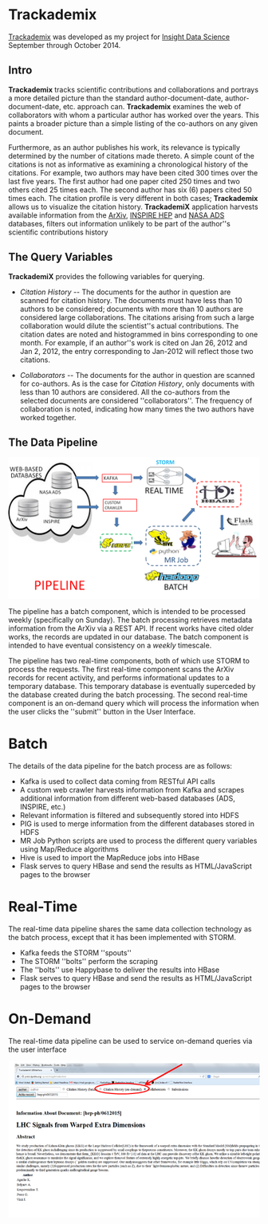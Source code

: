 Trackademix
===========

[Trackademix](http://trackademix.com) was developed as my project for [Insight Data Science](http://insightdataengineering.com) September through October 2014.

## Intro

**Trackademix** tracks scientific contributions and collaborations and portrays a more detailed picture 
than the standard author-document-date, author-document-date, etc. approach can. 
**Trackademix** examines the web of collaborators with whom a particular author has worked over the years.
This paints a broader picture than a simple listing of the co-authors on any given document.

Furthermore, as an author publishes his work, its relevance is typically determined by the number of citations made thereto.
A simple count of the citations is not as informative as examining a chronological history of the citations.
For example, two authors may have been cited 300 times over the last five years.
The first author had one paper cited 250 times and two others cited 25 times each.
The second author has six (6) papers cited 50 times each.
The citation profile is very different in both cases; **Trackademix** allows us to visualize the citation history. 
**TrackademiX** application harvests available information from the [ArXiv](http://arxiv.org), 
[INSPIRE HEP](http://inspirehep.net) and 
[NASA ADS](http://adsabs.harvard.edu) databases, 
filters out information unlikely to be part of the author''s scientific contributions history

## The Query Variables

**TrackademiX** provides the following variables for querying.

- *Citation History* -- The documents for the author in question are scanned for citation history. 
The documents must have less than 10 authors to be considered;
documents with more than 10 authors are considered large collaborations.
The citations arising from such a large collaboration would dilute the scientist''s actual contributions.
The citation dates are noted and histogrammed in bins corresponding to one month.
For example, if an author''s work is cited on Jan 26, 2012 and Jan 2, 2012, 
the entry corresponding to Jan-2012 will reflect those two citations.

- *Collaborators* -- The documents for the author in question are scanned for co-authors.
As is the case for *Citation History*, only documents with less than 10 authors are considered.
All the co-authors from the selected documents are considered ''collaborators''.
The frequency of collaboration is noted, indicating how many times the two authors have worked together.

## The Data Pipeline

![Alt Text](https://github.com/jsvirzi/insight/blob/master/images/pipeline.png "Data Pipeline")

The pipeline has a batch component, which is intended to be processed weekly (specifically on Sunday).
The batch processing retrieves metadata information from the ArXiv via a REST API.
If recent works have cited older works, the records are updated in our database.
The batch component is intended to have eventual consistency on a *weekly* timescale.

The pipeline has two real-time components, both of which use STORM to process the requests.
The first real-time component scans the ArXiv records for recent activity,
and performs informational updates to a temporary database.
This temporary database is eventually superceded by the database created during the batch processing.
The second real-time component is an on-demand query which will process the information when the user clicks
the ''submit'' button in the User Interface.

# Batch 

The details of the data pipeline for the batch process are as follows:

- Kafka is used to collect data coming from RESTful API calls
- A custom web crawler harvests information from Kafka and scrapes additional information from different web-based databases
(ADS, INSPIRE, etc.)
- Relevant information is filtered and subsequently stored into HDFS
- PIG is used to merge information from the different databases stored in HDFS 
- MR Job Python scripts are used to process the different query variables using Map/Reduce algorithms
- Hive is used to import the MapReduce jobs into HBase
- Flask serves to query HBase and send the results as HTML/JavaScript pages to the browser

# Real-Time

The real-time data pipeline shares the same data collection technology as the batch process,
except that it has been implemented with STORM.
- Kafka feeds the STORM ''spouts''
- The STORM ''bolts'' perform the scraping
- The ''bolts'' use Happybase to deliver the results into HBase
- Flask serves to query HBase and send the results as HTML/JavaScript pages to the browser

# On-Demand

The real-time data pipeline can be used to service on-demand queries via the user interface

![Alt Text](https://github.com/jsvirzi/insight/blob/master/images/generic_ui_ondemand.png "Query implementing On-Demand Data Acquisition")

